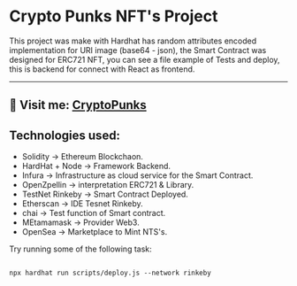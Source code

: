# Crypto Punks NFT's Project

This project was make with Hardhat has random attributes encoded implementation for URI image (base64 - json), the Smart Contract was designed for ERC721 NFT, you can see a file example of Tests and deploy, this is backend for connect with React as frontend. 

<hr> 
<h2>📢 Visit me: <a style={{color:"gray"}} href="https://testnets.opensea.io/collection/cryptopunks-9zids3zaxo">CryptoPunks</a></h2> 


## Technologies used:
-  Solidity ->  Ethereum Blockchaon.
-  HardHat + Node -> Framework Backend.
-  Infura -> Infrastructure as cloud service for the Smart Contract.
-  OpenZpellin -> interpretation ERC721 & Library.
-  TestNet Rinkeby -> Smart Contract Deployed.
-  Etherscan -> IDE Tesnet Rinkeby.
-  chai -> Test function of Smart contract.
-  MEtamamask -> Provider Web3.
-  OpenSea -> Marketplace to Mint NTS's.


Try running some of the following task:

```shell

npx hardhat run scripts/deploy.js --network rinkeby

```


